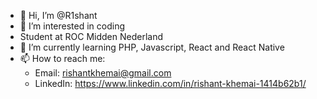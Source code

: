 - 👋 Hi, I’m @R1shant
- 👀 I’m interested in coding
- Student at ROC Midden Nederland
- 🌱 I’m currently learning PHP, Javascript, React and React Native
- 📫 How to reach me:
  - Email: rishantkhemai@gmail.com
  - LinkedIn: https://www.linkedin.com/in/rishant-khemai-1414b62b1/

<!---
R1shant/R1shant is a ✨ special ✨ repository because its `README.md` (this file) appears on your GitHub profile.
You can click the Preview link to take a look at your changes.
--->
